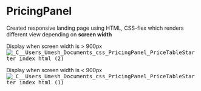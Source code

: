 # PricingPanel

Created responsive landing page using HTML, CSS-flex which renders different view depending on **screen width**

Display when screen width is > 900px
<kbd>![_C__Users_Umesh_Documents_css_PricingPanel_PriceTableStarter_index html (2)](https://user-images.githubusercontent.com/32975416/114978911-9fa43d00-9ea7-11eb-8e92-87488a0d2108.png)</kbd>

Display when screen width is < 900px
<kbd>![_C__Users_Umesh_Documents_css_PricingPanel_PriceTableStarter_index html (1)](https://user-images.githubusercontent.com/32975416/114979238-248f5680-9ea8-11eb-807d-f0faa644fcd1.png)</kbd>

